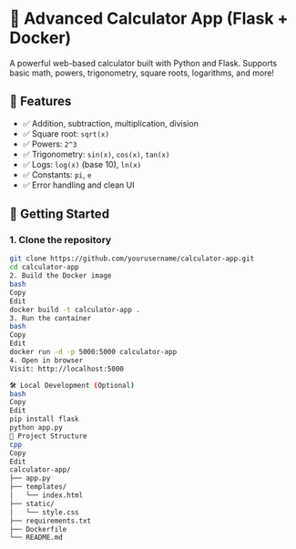 # 🧮 Advanced Calculator App (Flask + Docker)

A powerful web-based calculator built with Python and Flask. Supports basic math, powers, trigonometry, square roots, logarithms, and more!

## 🔧 Features
- ✅ Addition, subtraction, multiplication, division
- ✅ Square root: `sqrt(x)`
- ✅ Powers: `2^3`
- ✅ Trigonometry: `sin(x)`, `cos(x)`, `tan(x)`
- ✅ Logs: `log(x)` (base 10), `ln(x)`
- ✅ Constants: `pi`, `e`
- ✅ Error handling and clean UI

## 🚀 Getting Started

### 1. Clone the repository
```bash
git clone https://github.com/yourusername/calculator-app.git
cd calculator-app
2. Build the Docker image
bash
Copy
Edit
docker build -t calculator-app .
3. Run the container
bash
Copy
Edit
docker run -d -p 5000:5000 calculator-app
4. Open in browser
Visit: http://localhost:5000

🛠 Local Development (Optional)
bash
Copy
Edit
pip install flask
python app.py
📁 Project Structure
cpp
Copy
Edit
calculator-app/
├── app.py
├── templates/
│   └── index.html
├── static/
│   └── style.css
├── requirements.txt
├── Dockerfile
└── README.md

